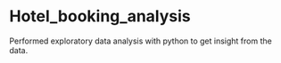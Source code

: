 # Hotel_booking_analysis
Performed exploratory data analysis with python to get insight from the data.
